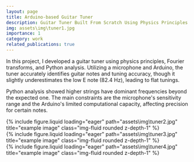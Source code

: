 ```yaml
---
layout: page
title: Arduino-based Guitar Tuner
description: Guitar Tuner Built From Scratch Using Physics Principles
img: assets\img\tuner1.jpg
importance: 1
category: work
related_publications: true
---
```


In this project, I developed a guitar tuner using physics principles, Fourier transforms, and Python analysis. Utilizing a microphone and Arduino, the tuner accurately identifies guitar notes and tuning accuracy, though it slightly underestimates the low E note (82.4 Hz), leading to flat tunings. 

Python analysis showed higher strings have dominant frequencies beyond the expected one. The main constraints are the microphone's sensitivity range and the Arduino's limited computational capacity, affecting precision for certain notes.

<div class="row">
    <div class="col-sm mt-3 mt-md-0">
        {% include figure.liquid loading="eager" path="assets\img\tuner2.jpg" title="example image" class="img-fluid rounded z-depth-1" %}
    </div>
    <div class="col-sm mt-3 mt-md-0">
        {% include figure.liquid loading="eager" path="assets\img\tuner3.jpg" title="example image" class="img-fluid rounded z-depth-1" %}
    </div>
    <div class="col-sm mt-3 mt-md-0">
        {% include figure.liquid loading="eager" path="assets\img\tuner4.jpg" title="example image" class="img-fluid rounded z-depth-1" %}
    </div>
</div>
